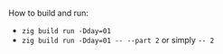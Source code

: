 How to build and run:

- `zig build run -Dday=01`
- `zig build run -Dday=01 -- --part 2` or simply `-- 2`
